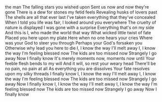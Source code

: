  the man The falling stars you wished upon Sent us now and now they're gone There is a dew for stones my fetid feels Revealing husks of lovers past The shells are all that ever last I've taken everything that they've concealed When I told you life was fair, I looked around you everywhere The cruelty of nature is displayed I was gone with a surprise Everything that's on my side And this is I, who made the world that way What wicked little twist of fate Placed you here upon my plate Here when no one hears your cries Where was your God to steer you through Perhaps your God's forsaken you Otherwise why lead you here to die I, I know the way I'll melt away I, I know the way I'm feeling blessed now The kids are too missed now Strangely I go away Now I finally know It's merely moments now, moments now until Your feeble flesh bends to my will And it will, so rest your weary head There'll be no pain, no pain at all As everything you are dissolves Your fate resolves upon my silky threads I finally know I, I know the way I'll melt away I, I know the way I'm feeling blessed now The kids are too missed now Strangely I go away Now I finally know I, I know the way I'll melt away I, I know the way I'm feeling blessed now The kids are too missed now Strangely I go away Now I finally know